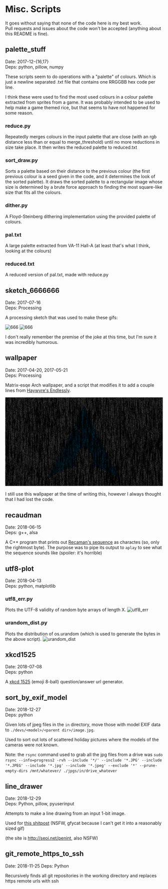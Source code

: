 # Misc. Scripts
It goes without saying that none of the code here is my best work.  
Pull requests and issues about the code won't be accepted (anything about this README is fine).

## palette_stuff
Date: 2017-12-{16,17}  
Deps: python, pillow, numpy

These scripts seem to do operations with a "palette" of colours.
Which is just a newline separated .txt file that contains one RRGGBB hex code per line.

I think these were used to find the most used colours in a colour palette extracted from sprites from a game.
It was probably intended to be used to help make a game themed rice, but that seems to have not happened for some reason.

### reduce.py
Repeatedly merges colours in the input palette that are close (with an rgb distance less than or equal to merge_threshold) until no more reductions in size take place. It then writes the reduced palette to reduced.txt

### sort_draw.py
Sorts a palette based on their distance to the previous colour (the first previous colour is a seed given in the code, and it determines the look of the sorted palette). It draws the sorted palette to a rectangular image whose size is determined by a brute force approach to finding the most square-like size that fits all the colours.

### dither.py
A Floyd-Steinberg dithering implementation using the provided palette of colours.

### pal.txt
A large palette extracted from VA-11 Hall-A (at least that's what I think, looking at the colours)

### reduced.txt
A reduced version of pal.txt, made with reduce.py


## sketch_6666666
Date: 2017-07-16  
Deps: Processing

A processing sketch that was used to make these gifs:

![666](https://user-images.githubusercontent.com/13610073/50427128-60055180-08a8-11e9-83ae-ba2ebe222f1e.gif)
![666](https://user-images.githubusercontent.com/13610073/50427131-685d8c80-08a8-11e9-92db-aac9a5716c82.gif)

I don't really remember the premise of the joke at this time, but I'm sure it was incredibly humorous.


## wallpaper
Date: 2017-04-20, 2017-05-21  
Deps: Processing

Matrix-esqe Arch wallpaper, and a script that modifies it to add a couple lines from [Haywyre's Endlessly](http://www.youtube.com/watch?v=MV9-VMLsNCI).

![wallpaper](https://github.com/udf/misc_scripts/raw/master/wallpaper/modifyWallpaper/data/wallpaper.png)

I still use this wallpaper at the time of writing this, however I always thought that I had lost the code.


## recaudman
Date: 2018-06-15  
Deps: g++, alsa

A C++ program that prints out [Recaman's sequence](https://oeis.org/A005132) as charactes (so, only the rightmost byte). The purpose was to pipe its output to `aplay` to see what the sequence sounds like (spoiler: it's horrible)


## utf8-plot
Date: 2018-04-13  
Deps: python, matplotlib

### utf8_err.py
Plots the UTF-8 validity of random byte arrays of length X.
![utf8_err](https://user-images.githubusercontent.com/13610073/50427294-baa0ac80-08ac-11e9-8015-6289ab050177.png)

### urandom_dist.py
Plots the distribution of os.urandom (which is used to generate the bytes in the above script).
![urandom_dist](https://user-images.githubusercontent.com/13610073/50427296-bc6a7000-08ac-11e9-99c7-19da62dc0e8c.png)


## xkcd1525
Date: 2018-07-08  
Deps: python

A [xkcd 1525](https://xkcd.com/1525) (emoji 8-ball) question/answer url generator.


## sort_by_exif_model
Date: 2018-12-27  
Deps: python

Given lots of jpeg files in the `in` directory, move those with model EXIF data to `./devs/<model>/<parent dir>/image.jpg`.

Used to sort out lots of scattered holiday pictures where the models of the cameras were not known.

Note: the `rsync` command used to grab all the jpg files from a drive was `sudo rsync --info=progress2 -rvh --include '*/' --include '*.JPG' --include '*.JPEG' --include '*.jpg' --include '*.jpeg' --exclude '*' --prune-empty-dirs /mnt/whatever/ ./jpgs/in/drive_whatever`


## line_drawer
Date: 2018-12-29  
Deps: Python, pillow, pyuserinput

Attempts to make a line drawing from an input 1-bit image.

Used for [this shitpost](https://giant.gfycat.com/VastAmusedAfricanharrierhawk.webm) (NSFW, gfycat because I can't get it into a reasonably sized gif)

(the site is http://seoi.net/penint, also NSFW)


## git_remote_https_to_ssh
Date: 2018-11-25 
Deps: Python

Recursively finds all git repositories in the working directory and replaces https remote urls with ssh
